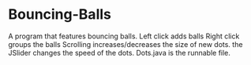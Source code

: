 # Bouncing-Balls
A program that features bouncing balls.
Left click adds balls
Right click groups the balls
Scrolling increases/decreases the size of new dots.
the JSlider changes the speed of the dots.
Dots.java is the runnable file.

